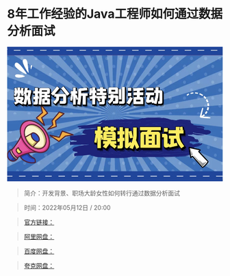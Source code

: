 # 8年工作经验的Java工程师如何通过数据分析面试

![img](../../assets/CioPOWJ54iOAX-7EAAJ5kIfH7Sw537.jpg)

> 简介：开发背景、职场大龄女性如何转行通过数据分析面试

> 时间：2022年05月12日 / 20:00

> [官方链接：]()

> [阿里网盘：]()

> [百度网盘：]()

> [夸克网盘：]()
